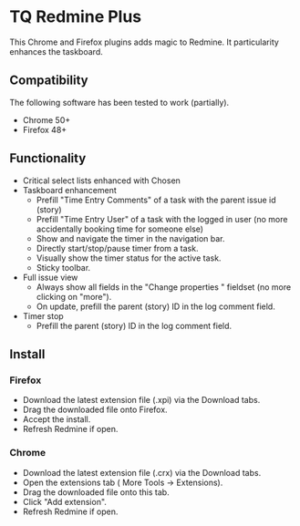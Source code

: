 # TQ Redmine Plus

This Chrome and Firefox plugins adds magic to Redmine. It particularity enhances the taskboard.

## Compatibility

The following software has been tested to work (partially).

- Chrome 50+
- Firefox 48+

## Functionality 

- Critical select lists enhanced with Chosen
- Taskboard enhancement
    - Prefill "Time Entry Comments" of a task with the parent issue id (story)
    - Prefill "Time Entry User" of a task with the logged in user (no more accidentally booking time for someone else)
    - Show and navigate the timer in the navigation bar.
    - Directly start/stop/pause timer from a task.
    - Visually show the timer status for the active task.
    - Sticky toolbar.
- Full issue view
    - Always show all fields in the "Change properties " fieldset (no more clicking on "more").
    - On update, prefill the parent (story) ID in the log comment field.
- Timer stop
    - Prefill the parent (story) ID in the log comment field.

## Install

### Firefox

- Download the latest extension file (.xpi) via the Download tabs.
- Drag the downloaded file onto Firefox.
- Accept the install.
- Refresh Redmine if open.

### Chrome

- Download the latest extension file (.crx) via the Download tabs.
- Open the extensions tab ( More Tools -> Extensions).
- Drag the downloaded file onto this tab.
- Click "Add extension".
- Refresh Redmine if open.
